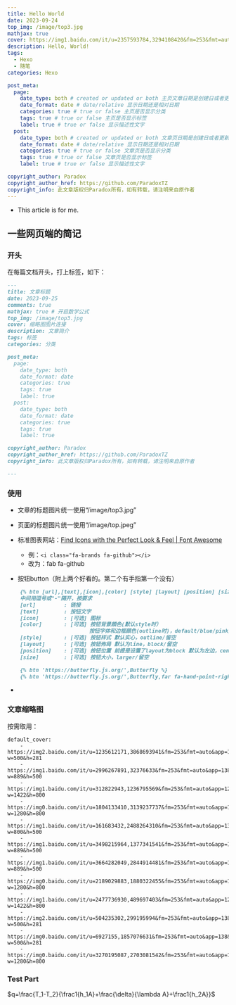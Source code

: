 ```yaml
---
title: Hello World
date: 2023-09-24
top_img: /image/top3.jpg
mathjax: true
cover: https://img1.baidu.com/it/u=2357593784,3294108420&fm=253&fmt=auto&app=120&f=JPEG?w=854&h=480
description: Hello, World!
tags: 
  - Hexo
  - 随笔
categories: Hexo

post_meta:
  page:
    date_type: both # created or updated or both 主页文章日期是创建日或者更新日或都显示
    date_format: date # date/relative 显示日期还是相对日期
    categories: true # true or false 主页是否显示分类
    tags: true # true or false 主页是否显示标签
    label: true # true or false 显示描述性文字
  post:
    date_type: both # created or updated or both 文章页日期是创建日或者更新日或都显示
    date_format: date # date/relative 显示日期还是相对日期
    categories: true # true or false 文章页是否显示分类
    tags: true # true or false 文章页是否显示标签
    label: true # true or false 显示描述性文字

copyright_author: Paradox
copyright_author_href: https://github.com/ParadoxTZ
copyright_info: 此文章版权归Paradox所有，如有转载，请注明来自原作者
---
```


* This article is for me.

## 一些网页端的简记

### 开头

在每篇文档开头，打上标签，如下：

````markdown
---
title: 文章标题
date: 2023-09-25
comments: true
mathjax: true # 开启数学公式
top_img: /image/top3.jpg
cover: 缩略图图片连接
description: 文章简介
tags: 标签
categories: 分类

post_meta:
  page:
    date_type: both 
    date_format: date 
    categories: true 
    tags: true 
    label: true 
  post:
    date_type: both 
    date_format: date 
    categories: true 
    tags: true 
    label: true 

copyright_author: Paradox
copyright_author_href: https://github.com/ParadoxTZ
copyright_info: 此文章版权归Paradox所有，如有转载，请注明来自原作者

---
````

### 使用

* 文章的标题图片统一使用“/image/top3.jpg”

* 页面的标题图片统一使用“/image/top.jpeg”

* 标准图表网站：[Find Icons with the Perfect Look & Feel | Font Awesome](https://fontawesome.com/)
  * 例：``<i class="fa-brands fa-github"></i>``
  * 改为：fab fa-github
  
* 按钮button（附上两个好看的。第二个有手指第一个没有）

```markdown
    {% btn [url],[text],[icon],[color] [style] [layout] [position] [size] %}
    中间用逗号或"-"隔开，按要求
    [url]         : 链接
    [text]        : 按钮文字
    [icon]        : [可选] 图标
    [color]       : [可选] 按钮背景顔色(默认style时）
                          按钮字体和边框顔色(outline时)，default/blue/pink/red/purple/orange/green
    [style]       : [可选] 按钮样式 默认实心，outline/留空
    [layout]      : [可选] 按钮佈局 默认为line，block/留空
    [position]    : [可选] 按钮位置 前提是设置了layout为block 默认为左边，center/right/留空
    [size]        : [可选] 按钮大小，larger/留空
```

```markdown
    {% btn 'https://butterfly.js.org/',Butterfly %}
    {% btn 'https://butterfly.js.org/',Butterfly,far fa-hand-point-right,larger %}
```

* 

### 文章缩略图

按需取用：

```
default_cover: 
    - https://img2.baidu.com/it/u=1235612171,3868693941&fm=253&fmt=auto&app=138&f=JPEG?w=500&h=281
    - https://img1.baidu.com/it/u=2996267891,32376633&fm=253&fmt=auto&app=138&f=JPEG?w=889&h=500
    - https://img1.baidu.com/it/u=312822943,1236795569&fm=253&fmt=auto&app=120&f=JPEG?w=1422&h=800
    - https://img0.baidu.com/it/u=1804133410,3139237737&fm=253&fmt=auto&app=120&f=JPEG?w=1280&h=800
    - https://img1.baidu.com/it/u=161683432,2488264310&fm=253&fmt=auto&app=138&f=JPEG?w=800&h=500
    - https://img1.baidu.com/it/u=3498215964,1377341541&fm=253&fmt=auto&app=138&f=JPEG?w=889&h=500
    - https://img1.baidu.com/it/u=3664282049,2844914481&fm=253&fmt=auto&app=138&f=JPEG?w=889&h=500
    - https://img0.baidu.com/it/u=2189029883,1880322455&fm=253&fmt=auto&app=120&f=JPEG?w=1280&h=800
    - https://img1.baidu.com/it/u=2477736930,489697403&fm=253&fmt=auto&app=120&f=JPEG?w=1422&h=800
    - https://img2.baidu.com/it/u=504235302,299195994&fm=253&fmt=auto&app=138&f=JPEG?w=500&h=281
    - https://img0.baidu.com/it/u=6927155,1857076631&fm=253&fmt=auto&app=138&f=JPEG?w=500&h=281
    - https://img0.baidu.com/it/u=3270195087,2703081542&fm=253&fmt=auto&app=120&f=JPEG?w=1280&h=800
```



### Test Part

$q=\frac{T_1-T_2}{\frac1{h_1A}+\frac{\delta}{\lambda A}+\frac1{h_2A}}$

